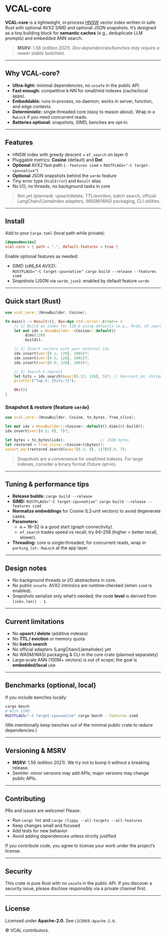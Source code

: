 # VCAL-core

**VCAL-core** is a lightweight, in‑process [HNSW](https://arxiv.org/abs/1603.09320) vector index written in safe Rust with optional AVX2 SIMD and optional JSON snapshots. It’s designed as a tiny building block for **semantic caches** (e.g., deduplicate LLM prompts) and embedded ANN search.

> **MSRV:** 1.56 (edition 2021). *Dev‑dependencies/benches may require a newer stable toolchain.*

---

## Why VCAL‑core?

- **Ultra‑light:** minimal dependencies, no `unsafe` in the public API.
- **Fast enough:** competitive k‑NN for small/mid indexes (cache/local apps).
- **Embeddable:** runs in‑process, no daemon; works in server, function, and edge contexts.
- **Deterministic:** single‑threaded core (easy to reason about). Wrap in a `RwLock` if you need concurrent reads.
- **Batteries optional:** snapshots, SIMD, benches are opt‑in.

---

## Features

- HNSW index with greedy descent + `ef_search` on layer 0
- Pluggable metrics: **Cosine** (default) and **Dot**
- **Optional** AVX2 fast‑path (`--features simd` + `RUSTFLAGS="-C target-cpu=native"`)
- **Optional** JSON snapshots behind the `serde` feature
- Tiny error type (`VcalError`) and `Result` alias
- No I/O, no threads, no background tasks in core

> Not yet (planned): upsert/delete, TTL/eviction, batch search, official LangChain/LlamaIndex adapters, WASM/WASI packaging, CLI utilities.

---

## Install

Add to your `Cargo.toml` (local path while private):

```toml
[dependencies]
vcal-core = { path = ".", default-features = true }
```

Enable optional features as needed:

- SIMD (x86_64 AVX2):  
  `RUSTFLAGS="-C target-cpu=native" cargo build --release --features simd`
- Snapshots (JSON via `serde_json`): enabled by default feature `serde`

---

## Quick start (Rust)

```rust
use vcal_core::{HnswBuilder, Cosine};

fn main() -> Result<(), Box<dyn std::error::Error>> {
    // 1) Build an index for 128‑D using defaults (e.g., M≈16, ef_search≈128)
    let mut idx = HnswBuilder::<Cosine>::default()
        .dims(128)
        .build();

    // 2) Insert vectors with your external ids
    idx.insert(vec![0.1; 128], 1001)?;
    idx.insert(vec![0.5; 128], 1002)?;
    idx.insert(vec![0.9; 128], 1003)?;

    // 3) Search k nearest
    let hits = idx.search(&vec![0.11; 128], 5)?; // Vec<(ext_id, distance)>
    println!("Top‑5: {hits:?}");

    Ok(())
}
```

### Snapshot & restore (feature `serde`)

```rust
use vcal_core::{HnswBuilder, Cosine, to_bytes, from_slice};

let mut idx = HnswBuilder::<Cosine>::default().dims(8).build();
idx.insert(vec![0.5; 8], 7)?;

let bytes = to_bytes(&idx);                // JSON bytes
let restored = from_slice::<Cosine>(&bytes)?;
assert_eq!(restored.search(&vec![0.5; 8], 1)?[0].0, 7);
```

> Snapshots are a convenience for small/mid indexes. For large indexes, consider a binary format (future opt‑in).

---

## Tuning & performance tips

- **Release builds:** `cargo build --release`
- **SIMD:** `RUSTFLAGS="-C target-cpu=native" cargo build --release --features simd`
- **Normalize embeddings** for Cosine (L2‑unit vectors) to avoid degenerate cases.
- **Parameters:**
  - `m` ~ 16–32 is a good start (graph connectivity).
  - `ef_search` trades speed vs recall; try 64–256 (higher = better recall, slower).
- **Threading:** core is single‑threaded; for concurrent reads, wrap in `parking_lot::RwLock` at the app layer.

---

## Design notes

- No background threads or I/O abstractions in core.
- No public `unsafe`. AVX2 intrinsics are runtime‑checked (when `simd` is enabled).
- Snapshots serialize only what’s needed; the node **level** is derived from `links.len() - 1`.

---

## Current limitations

- No **upsert / delete** (additive indexes)
- No **TTL / eviction** or memory quota
- No **batch search**
- No official adapters (LangChain/LlamaIndex) yet
- No WASM/WASI packaging & CLI in the core crate (planned separately)
- Large‑scale ANN (100M+ vectors) is out of scope; the goal is **embedded/local** use

---

## Benchmarks (optional, local)

If you include benches locally:

```bash
cargo bench
# With SIMD:
RUSTFLAGS="-C target-cpu=native" cargo bench --features simd
```

(We intentionally keep benches out of the minimal public crate to reduce dependencies.)

---

## Versioning & MSRV

- **MSRV:** 1.56 (edition 2021). We try not to bump it without a breaking release.
- SemVer: minor versions may add APIs; major versions may change public APIs.

---

## Contributing

PRs and issues are welcome! Please:

- Run `cargo fmt` and `cargo clippy --all-targets --all-features`
- Keep changes small and focused
- Add tests for new behavior
- Avoid adding dependencies unless strictly justified

If you contribute code, you agree to license your work under the project’s license.

---

## Security

This crate is pure Rust with no `unsafe` in the public API. If you discover a security issue, please disclose responsibly via a private channel first.

---

## License

Licensed under **Apache‑2.0**. See `LICENSE-Apache-2.0`.

© VCAL contributors.
